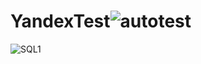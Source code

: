# YandexTest![autotest](https://github.com/user-attachments/assets/20bcbef4-9999-4de9-a3c0-b118be159949)
![SQL1](https://github.com/user-attachments/assets/8ea8f56b-ac61-4eb6-8637-574593e205c2)
